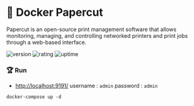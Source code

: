 # 🎉 Docker Papercut

Papercut is an open-source print management software that allows monitoring, managing, and controlling networked printers and print jobs through a web-based interface.

![version](https://img.shields.io/badge/version-1.0-blue)
![rating](https://img.shields.io/badge/rating-★★★★★-yellow)
![uptime](https://img.shields.io/badge/uptime-100%25-brightgreen)

### 🏆 Run

- [http://localhost:9191/](http://localhost:9191/) username : `admin` password : `admin`

```shell
docker-compose up -d
```

